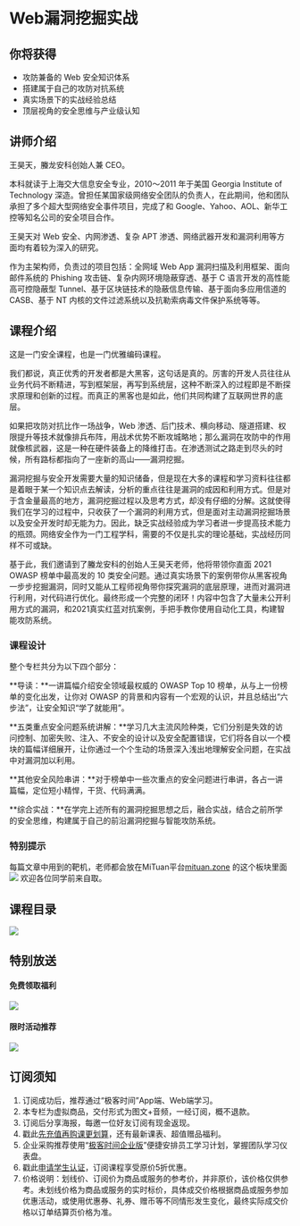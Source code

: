 # Web漏洞挖掘实战

## 你将获得

*   攻防兼备的 Web 安全知识体系
*   搭建属于自己的攻防对抗系统
*   真实场景下的实战经验总结
*   顶层视角的安全思维与产业级认知

  

## 讲师介绍

王昊天，螣龙安科创始人兼 CEO。

本科就读于上海交大信息安全专业，2010～2011 年于美国 Georgia Institute of Technology 深造。曾担任某国家级网络安全团队的负责人，在此期间，他和团队承担了多个超大型网络安全事件项目，完成了和 Google、Yahoo、AOL、新华工控等知名公司的安全项目合作。

王昊天对 Web 安全、内网渗透、复杂 APT 渗透、网络武器开发和漏洞利用等方面均有着较为深入的研究。

作为主架构师，负责过的项目包括：全网域 Web App 漏洞扫描及利用框架、面向邮件系统的 Phishing 攻击链、复杂内网环境隐蔽穿透、基于 C 语言开发的高性能高可控隐蔽型 Tunnel、基于区块链技术的隐蔽信息传输、基于面向多应用信道的 CASB、基于 NT 内核的文件过滤系统以及抗勒索病毒文件保护系统等等。

  

## 课程介绍

这是一门安全课程，也是一门优雅编码课程。

我们都说，真正优秀的开发者都是大黑客，这句话是真的。厉害的开发人员往往从业务代码不断精进，写到框架层，再写到系统层，这种不断深入的过程即是不断探求原理和创新的过程。而真正的黑客也是如此，他们共同构建了互联网世界的底层。

如果把攻防对抗比作一场战争，Web 渗透、后门技术、横向移动、隧道搭建、权限提升等技术就像排兵布阵，用战术优势不断攻城略地；那么漏洞在攻防中的作用就像核武器，这是一种在硬件装备上的降维打击。在渗透测试之路走到尽头的时候，所有路标都指向了一座新的高山——漏洞挖掘。

漏洞挖掘与安全开发需要大量的知识储备，但是现在大多的课程和学习资料往往都是着眼于某一个知识点去解读，分析的重点往往是漏洞的成因和利用方式。但是对于含金量最高的地方，漏洞挖掘过程以及思考方式，却没有仔细的分解。这就使得我们在学习的过程中，只收获了一个漏洞的利用方式，但是面对主动漏洞挖掘场景以及安全开发时却无能为力。因此，缺乏实战经验成为学习者进一步提高技术能力的瓶颈。网络安全作为一门工程学科，需要的不仅是扎实的理论基础，实战经历同样不可或缺。

基于此，我们邀请到了螣龙安科的创始人王昊天老师，他将带领你直面 2021 OWASP 榜单中最高发的 10 类安全问题。通过真实场景下的案例带你从黑客视角一步步挖掘漏洞，同时又能从工程师视角带你探究漏洞的底层原理，进而对漏洞进行利用，对代码进行优化。最终形成一个完整的闭环！内容中包含了大量未公开利用方式的漏洞，和2021真实红蓝对抗案例，手把手教你使用自动化工具，构建智能攻防系统。

### 课程设计

整个专栏共分为以下四个部分：

**导读：**一讲篇幅介绍安全领域最权威的 OWASP Top 10 榜单，从与上一份榜单的变化出发，让你对 OWASP 的背景和内容有一个宏观的认识，并且总结出“六步法”，让安全知识“学了就能用”。

**五类重点安全问题系统讲解：**学习几大主流风险种类，它们分别是失效的访问控制、加密失败、注入、不安全的设计以及安全配置错误，它们将各自以一个模块的篇幅详细展开，让你通过一个个生动的场景深入浅出地理解安全问题，在实战中对漏洞加以利用。

**其他安全风险串讲：**对于榜单中一些次重点的安全问题进行串讲，各占一讲篇幅，定位短小精悍，干货、代码满满。

**综合实战：**在学完上述所有的漏洞挖掘思想之后，融合实战，结合之前所学的安全思维，构建属于自己的前沿漏洞挖掘与智能攻防系统。

### 特别提示

每篇文章中用到的靶机，老师都会放在MiTuan平台[mituan.zone](http://mituan.zone) 的这个板块里面![](https://static001.geekbang.org/resource/image/ce/97/ce655420aed5d8d40ca33e6f80040c97.jpg) 欢迎各位同学前来自取。

  

## 课程目录

![](https://static001.geekbang.org/resource/image/09/e1/09bdbef678b5d0f41cc794c75d3082e1.png)

  

## 特别放送

#### 免费领取福利

[![](https://static001.geekbang.org/resource/image/d6/4d/d6069e2f191924aa849185001a98b14d.jpg)](https://time.geekbang.org/article/350702)

  

#### 限时活动推荐

[![](https://static001.geekbang.org/resource/image/5a/a5/5aa73814c0f0f59d0555e4a46db627a5.jpg?wh=1035x360)](https://shop18793264.m.youzan.com/wscgoods/detail/27cl9k4woq95k?scan=1&activity=none&from=kdt&qr=directgoods_982256518&shopAutoEnter=1)

  

## 订阅须知

1.  订阅成功后，推荐通过“极客时间”App端、Web端学习。
2.  本专栏为虚拟商品，交付形式为图文+音频，一经订阅，概不退款。
3.  订阅后分享海报，每邀一位好友订阅有现金返现。
4.  戳此[先充值再购课更划算](https://shop18793264.m.youzan.com/wscgoods/detail/27cl9k4woq95k?alias=27cl9k4woq95k&reft=1625133119457&spm=fake.0)，还有最新课表、超值赠品福利。
5.  企业采购推荐使用“[极客时间企业版](https://b.geekbang.org/?utm_source=geektime&utm_medium=columnintro&utm_campaign=newregister&gk_source=2021020901_gkcolumnintro_newregister)”便捷安排员工学习计划，掌握团队学习仪表盘。
6.  戳此[申请学生认证](https://promo.geekbang.org/activity/student-certificate?utm_source=geektime&utm_medium=caidanlan1)，订阅课程享受原价5折优惠。
7.  价格说明：划线价、订阅价为商品或服务的参考价，并非原价，该价格仅供参考。未划线价格为商品或服务的实时标价，具体成交价格根据商品或服务参加优惠活动，或使用优惠券、礼券、赠币等不同情形发生变化，最终实际成交价格以订单结算页价格为准。
